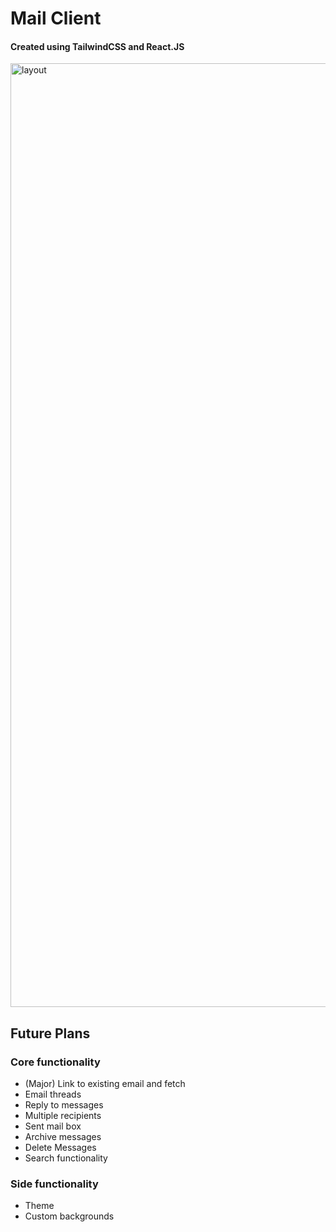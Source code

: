 # Mail Client

#### Created using TailwindCSS and React.JS

<img width="1510" alt="layout" src="https://github.com/Winnrman/mail-client/assets/47796190/3d51b4b6-9c4b-4b54-97e2-c641f12a4a9b">

## Future Plans

### Core functionality
- (Major) Link to existing email and fetch
- Email threads
- Reply to messages
- Multiple recipients
- Sent mail box
- Archive messages
- Delete Messages
- Search functionality

### Side functionality
- Theme
- Custom backgrounds
